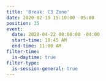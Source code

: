 ```yaml
---
title: 'Break: C3 Zone'
date: 2020-02-19 15:10:00 -05:00
position: 35
event:
  date: 2020-04-22 00:00:00 -04:00
  start-time: 10:45 AM
  end-time: 11:00 AM
filter-time:
  is-daytime: true
filter-type:
  is-session-general: true
---
```


